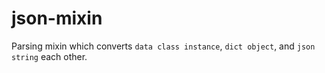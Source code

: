# json-mixin

Parsing mixin which converts `data class instance`, `dict object`, and `json string` each other.
